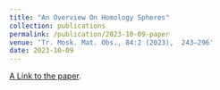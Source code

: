 ```yaml
---
title: "An Overview On Homology Spheres"
collection: publications
permalink: /publication/2023-10-09-paper
venue: 'Tr. Mosk. Mat. Obs., 84:2 (2023),  243–296'
date: 2023-10-09
---
```


[A Link to the paper](https://www.mathnet.ru/php/archive.phtml?wshow=paper&jrnid=mmo&paperid=687&option_lang=eng).
